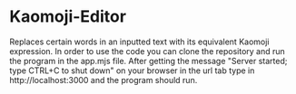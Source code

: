 # Kaomoji-Editor

Replaces certain words in an inputted text with its equivalent Kaomoji expression.
In order to use the code you can clone the repository and run the program in the app.mjs file. After getting the message "Server started; type CTRL+C to shut down" on your browser in the url tab type in http://localhost:3000 and the program should run.
